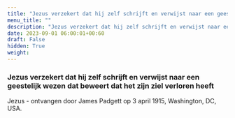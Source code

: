 ```yaml
---
title: "Jezus verzekert dat hij zelf schrijft en verwijst naar een geestelijk wezen dat beweert dat het zijn ziel verloren heeft"
menu_title: ""
description: "Jezus verzekert dat hij zelf schrijft en verwijst naar een geestelijk wezen dat beweert dat het zijn ziel verloren heeft"
date: 2023-09-01 06:00:01+00:60
draft: False
hidden: True
weight:
---
```

### Jezus verzekert dat hij zelf schrijft en verwijst naar een geestelijk wezen dat beweert dat het zijn ziel verloren heeft

Jezus - ontvangen door James Padgett op 3 april 1915, Washington, DC, USA.
